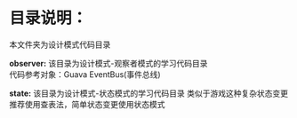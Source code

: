 # 目录说明：
本文件夹为设计模式代码目录

**observer:** 该目录为设计模式-观察者模式的学习代码目录  
代码参考对象：Guava EventBus(事件总线)

**state:** 该目录为设计模式-状态模式的学习代码目录
类似于游戏这种复杂状态变更推荐使用查表法，简单状态变更使用状态模式